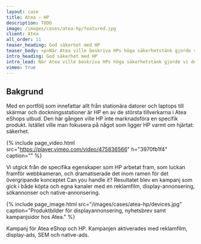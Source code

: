 ```yaml
---
layout: case
title: Atea – HP
description: TODO
image: /images/cases/atea-hp/featured.jpg
client: Atea
all_order: 11
teaser_heading: God säkerhet med HP
teaser_body: <p>När Atea ville beskriva HPs höga säkerhetstänk gjorde vi det med hjälp av bakelser.</p>
intro_heading: God säkerhet med HP
intro_lead: När Atea ville beskriva HPs höga säkerhetstänk gjorde vi det med hjälp av bakelser.
vimeo: true
---
```


## Bakgrund

Med en portfölj som innefattar allt från stationära datorer och laptops till skärmar och dockningsstationer är HP en av de största tillverkarna i Atea eShops utbud. Den här gången ville HP inte marknadsföra en specifik produkt. Istället ville man fokusera på något som ligger HP varmt om hjärtat: säkerhet.

{%
  include page_video.html
  src="https://player.vimeo.com/video/475836566"
  h="3970fb1f4"
  caption=""
%}

Vi utgick från de specifika egenskaper som HP arbetat fram, som luckan framför webbkameran, och dramatiserade det inom ramen för det övergripande konceptet Can you handle it? Resultatet blev en kampanj som gick i både köpta och egna kanaler med en reklamfilm, display-annonsering, sökannonser och native-annonsering. 

{%
  include page_image.html
  src="/images/cases/atea-hp/devices.jpg"
  caption="Produktbilder för displayannonsering, nyhetsbrev samt kampanjsidor hos Atea."
%}

Kampanj för Atea eShop och HP. Kampanjen aktiverades med reklamfilm, display-ads, SEM och native-ads.